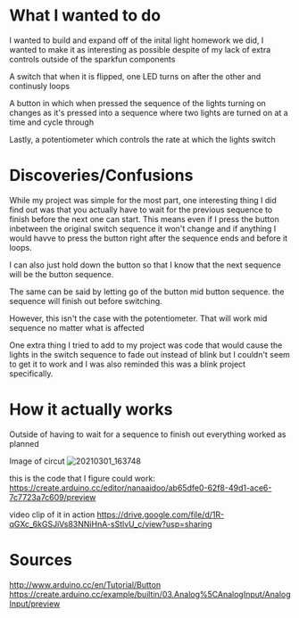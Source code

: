 # What I wanted to do
I wanted to build and expand off of the inital light homework we did, I wanted to make it as interesting as possible despite of my lack of extra controls outside of the sparkfun components  

A switch that when it is flipped, one LED turns on after the other and continusly loops

A button in which when pressed the sequence of the lights turning on changes as it's pressed into a sequence where two lights are turned on at a time and cycle through


Lastly, a potentiometer which controls the rate at which the lights switch

# Discoveries/Confusions
While my project was simple for the most part, one interesting thing I did find out was that you actually have to wait for the previous sequence to finish before the next one can start. This means even if I press the button inbetween the original switch sequence it won't change and if anything I would havve to press the button right after the sequence ends and before it loops.

I can also just hold down the button so that I know that the next sequence will be the button sequence.

The same can be said by letting go of the button mid button sequence. the sequence will finish out before switching.

However, this isn't the case with the potentiometer. That will work mid sequence no matter what is affected

One extra thing I tried to add to my project was code that would cause the lights in the switch sequence to fade out instead of blink but I couldn't seem to get it to work and I was also reminded this was a blink project specifically.

# How it actually works
Outside of having to wait for a sequence to finish out everything worked as planned

Image of circut
![20210301_163748](https://user-images.githubusercontent.com/54689756/109563657-0fa06480-7aae-11eb-87ff-e2986e5c7bc6.jpg)



this is the code that I figure could work:
 https://create.arduino.cc/editor/nanaaidoo/ab65dfe0-62f8-49d1-ace6-7c7723a7c609/preview
 
 video clip of it in action
 https://drive.google.com/file/d/1R-qGXc_6kGSJiVs83NNiHnA-sStlvU_c/view?usp=sharing



# Sources
http://www.arduino.cc/en/Tutorial/Button
https://create.arduino.cc/example/builtin/03.Analog%5CAnalogInput/AnalogInput/preview
